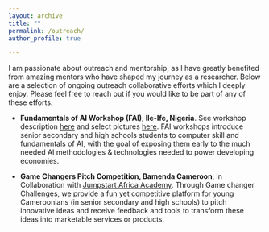 ```yaml
---
layout: archive
title: ""
permalink: /outreach/
author_profile: true

---
```

I am passionate about outreach and mentorship, as I have greatly benefited from amazing mentors who have shaped my journey as a researcher. Below are a selection of ongoing outreach collaborative efforts which I deeply enjoy. Please feel free to reach out if you would like to be part of any of these efforts.

* **Fundamentals of AI Workshop (FAI), Ile-Ife, Nigeria**. See workshop description [here](https://iretiayo.github.io/FAI_2020/) and select pictures [here](https://drive.google.com/drive/folders/1Nncm4VWhvqcuE1mLZBkISZZpHH9IZIev).
FAI workshops introduce senior secondary and high schools students to computer skill and fundamentals of AI, with the goal of exposing them early to
the much needed AI methodologies & technologies needed to power developing economies.

* **Game Changers Pitch Competition, Bamenda Cameroon**, in Collaboration with [Jumpstart Africa Academy](https://jumpstartacademyafrica.org/our-programs/). 
Through Game changer Challenges, we provide a fun yet competitive platform for young Cameroonians (in senior secondary and high schools) to pitch innovative ideas and receive feedback and tools 
to transform these ideas into marketable services or products.
